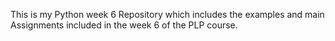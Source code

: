 This is my Python week 6 Repository which includes the examples and main Assignments included in the week 6 of the PLP course.
